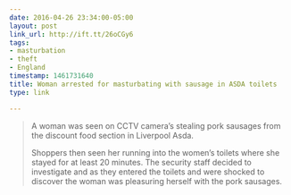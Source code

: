 ```yaml
---
date: 2016-04-26 23:34:00-05:00
layout: post
link_url: http://ift.tt/26oCGy6
tags:
- masturbation
- theft
- England
timestamp: 1461731640
title: Woman arrested for masturbating with sausage in ASDA toilets
type: link

---
```

> A woman was seen on CCTV camera’s stealing pork sausages from the
discount food section in Liverpool Asda.
>
> Shoppers then seen her running into the women’s toilets where she stayed
for at least 20 minutes. The security staff decided to investigate and as
they entered the toilets and were shocked to discover the woman was
pleasuring herself with the pork sausages.